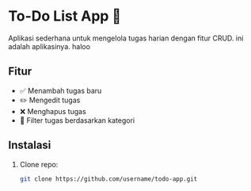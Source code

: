 # To-Do List App 📝

Aplikasi sederhana untuk mengelola tugas harian dengan fitur CRUD.
ini adalah aplikasinya.
haloo

## Fitur
- ✅ Menambah tugas baru
- ✏️ Mengedit tugas
- ❌ Menghapus tugas
- 📂 Filter tugas berdasarkan kategori

## Instalasi
1. Clone repo:
   ```sh
   git clone https://github.com/username/todo-app.git

